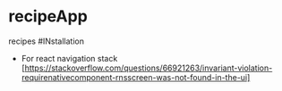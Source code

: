 # recipeApp
recipes
#INstallation 
* For react navigation stack
[https://stackoverflow.com/questions/66921263/invariant-violation-requirenativecomponent-rnsscreen-was-not-found-in-the-ui]
